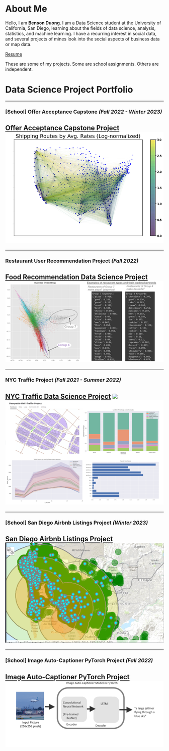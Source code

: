 # About Me

Hello, I am **Benson Duong**. I am a Data Science student at the University of California, San Diego, learning about the fields of data science, analysis, statistics, and machine learning. I have a recurring interest in social data, and several projects of mines look into the social aspects of business data or map data.

[Resume](BensonDuongLtxResumeV13.pdf)

These are some of my projects. Some are school assignments. Others are independent.

# Data Science Project Portfolio

---
### [School] Offer Acceptance Capstone *(Fall 2022 - Winter 2023)*
[Offer Acceptance Capstone Project](capstoneproject.md)
<img src="images/images_dsc180/image4.png?raw=true"/>
---

---
### Restaurant User Recommendation Project *(Fall 2022)*
[Food Recommendation Data Science Project](food_recommendation.md)
<img src="images/images_food_recommendation/keywords_business.png?raw=true"/>
---

---
### NYC Traffic Project *(Fall 2021 - Summer 2022)*
[NYC Traffic Data Science Project](nyc_traffic_project.md)
<img src="images/leaflet_gif.gif?raw=true"/>
<img src="images/traffic_data.png?raw=true"/>
---


---
### [School] San Diego Airbnb Listings Project *(Winter 2023)*
[San Diego Airbnb Listings Project](airbnb_sd.md)
<img src="images/images_airbnb_sd/sd_airbnb_cover_img.png?raw=true"/>
---

---
### [School] Image Auto-Captioner PyTorch Project *(Fall 2022)*
[Image Auto-Captioner PyTorch Project](cse151b.md)
<img src="images/images_cse151b/image_autocaptioner.png">
---

<!---
---
### Font Style Image Project
[Font Style Image Data Science Project](typography.md)
<img src="images/fonts.png?raw=true"/>
<img src="images/convfont.png?raw=true"/>
---


---
### Remaking Image Recognition AI from Scratch
[Remaking Image Recognition AI from Scratch](homemadetf.md)
<img src="images/images_HomemadeTF/bootlegCNN_demo_gif.gif"/>
---
--->
